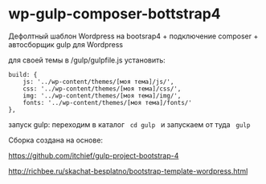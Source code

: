 # wp-gulp-composer-bottstrap4
Дефолтный шаблон Wordpress на bootsrap4 + подключение composer + автосборщик gulp для Wordpress 

для своей темы в /gulp/gulpfile.js установить:

    build: {
        js: '../wp-content/themes/[моя тема]/js/',
        css: '../wp-content/themes/[моя тема]/css/',
        img: '../wp-content/themes/[моя тема]/img/',
        fonts: '../wp-content/themes/[моя тема]/fonts/'
    },

запуск gulp:
переходим в каталог
<code>
cd gulp
</code> и запускаем от туда
<code>
gulp
</code>

    
Сборка создана на основе:

https://github.com/itchief/gulp-project-bootstrap-4

http://richbee.ru/skachat-besplatno/bootstrap-template-wordpress.html


